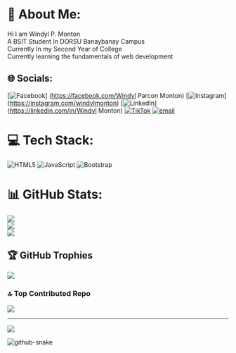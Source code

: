 # 💫 About Me:

Hi I am Windyl P. Monton <br>A BSIT Student In DORSU Banaybanay Campus<br>Currently In my Second Year of College<br>Currently learning the fundamentals of web development<br>

## 🌐 Socials:

[![Facebook](https://img.shields.io/badge/Facebook-%231877F2.svg?logo=Facebook&logoColor=white)]
(https://facebook.com/Windyl Parcon Monton)
[![Instagram](https://img.shields.io/badge/Instagram-%23E4405F.svg?logo=Instagram&logoColor=white)]
(https://instagram.com/windylmonton) [![LinkedIn](https://img.shields.io/badge/LinkedIn-%230077B5.svg?logo=linkedin&logoColor=white)](https://linkedin.com/in/Windyl Monton) [![TikTok](https://img.shields.io/badge/TikTok-%23000000.svg?logo=TikTok&logoColor=white)](https://tiktok.com/@mahWindyl)
[![email](https://img.shields.io/badge/Email-D14836?logo=gmail&logoColor=white)](mailto:windylmonton2@gmail.com)

# 💻 Tech Stack:

![HTML5](https://img.shields.io/badge/html5-%23E34F26.svg?style=for-the-badge&logo=html5&logoColor=white) ![JavaScript](https://img.shields.io/badge/javascript-%23323330.svg?style=for-the-badge&logo=javascript&logoColor=%23F7DF1E) ![Bootstrap](https://img.shields.io/badge/bootstrap-%238511FA.svg?style=for-the-badge&logo=bootstrap&logoColor=white)

# 📊 GitHub Stats:

![](https://github-readme-stats.vercel.app/api?username=MERNmagician&theme=transparent&hide_border=false&include_all_commits=false&count_private=false)<br/>
![](https://github-readme-streak-stats.herokuapp.com/?user=MERNmagician&theme=transparent&hide_border=false)<br/>
![](https://github-readme-stats.vercel.app/api/top-langs/?username=MERNmagician&theme=transparent&hide_border=false&include_all_commits=false&count_private=false&layout=compact)

## 🏆 GitHub Trophies

![](https://github-profile-trophy.vercel.app/?username=MERNmagician&theme=radical&no-frame=true&no-bg=true&margin-w=4)

### 🔝 Top Contributed Repo

![](https://github-contributor-stats.vercel.app/api?username=MERNmagician&limit=5&theme=dark&combine_all_yearly_contributions=true)

---

[![](https://visitcount.itsvg.in/api?id=MERNmagician&icon=0&color=0)](https://visitcount.itsvg.in)

<!-- Proudly created with GPRM ( https://gprm.itsvg.in ) -->
<picture>
  <source media="(prefers-color-scheme: dark)" srcset="https://raw.githubusercontent.com/MERNMagician/MernMagician/output/github-snake-dark.svg" />
  <source media="(prefers-color-scheme: light)" srcset="https://raw.githubusercontent.com/MernMagician/MernMagicianr/output/github-snake.svg" />
  <img alt="github-snake" src="https://raw.githubusercontent.com/MernMagician/MernMagician/output/github-snake.svg" />
</picture>
